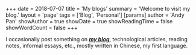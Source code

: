 +++
date = 2018-07-07
title = 'My blogs'
summary = 'Welcome to visit my blog.'
layout = 'page'
tags = ['Blog', 'Personal']
[params]
  author = 'Andy Pan'
showAuthor = true
showDate = true
showReadingTime = false
showWordCount = false
+++

I occasionally post something on [***my blog***](https://blog.andypan.me/), technological articles, reading notes, informal essays, etc., mostly written in Chinese, my first language.
